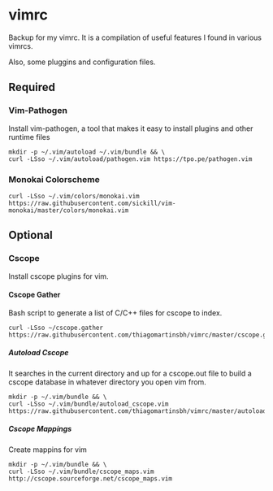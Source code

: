 # vimrc  
Backup for my  vimrc. It is a compilation of useful features I found in various vimrcs.

Also, some pluggins and configuration files.

## Required

### Vim-Pathogen
Install vim-pathogen, a tool that makes it easy to install plugins and other runtime files

    mkdir -p ~/.vim/autoload ~/.vim/bundle && \
    curl -LSso ~/.vim/autoload/pathogen.vim https://tpo.pe/pathogen.vim

### Monokai Colorscheme

    curl -LSso ~/.vim/colors/monokai.vim https://raw.githubusercontent.com/sickill/vim-monokai/master/colors/monokai.vim

## Optional

### Cscope  
Install cscope plugins for vim. 

#### Cscope Gather
Bash script to generate a list of C/C++ files for cscope to index.

    curl -LSso ~/cscope.gather https://raw.githubusercontent.com/thiagomartinsbh/vimrc/master/cscope.gather

##### Autoload Cscope  
It searches in the current directory and up for a cscope.out file to build a cscope database in whatever directory you open vim from.

    mkdir -p ~/.vim/bundle && \
    curl -LSso ~/.vim/bundle/autoload_cscope.vim https://raw.githubusercontent.com/thiagomartinsbh/vimrc/master/autoload_cscope.vim


##### Cscope Mappings
Create mappins for vim

    mkdir -p ~/.vim/bundle && \
    curl -LSso ~/.vim/bundle/cscope_maps.vim http://cscope.sourceforge.net/cscope_maps.vim
